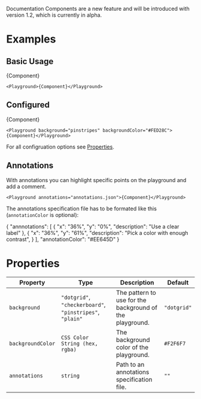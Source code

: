 <Banner title="Experimental Feature" type="warning">Documentation Components are a new feature and will be introduced with version 1.2, which is currently in alpha.</Banner>

# Examples

## Basic Usage

<Playground>{Component}</Playground>

```
<Playground>{Component}</Playground>
```

## Configured

<Playground background="pinstripes" backgroundColor="#FED28C">{Component}</Playground>

```
<Playground background="pinstripes" backgroundColor="#FED28C">{Component}</Playground>
```

For all configruation options see [Properties](#).

## Annotations

With annotations you can highlight specific points on the playground and add a comment.

<Playground annotations="annotations.json"><FigmaEmbed document="Ppu4fKoeiDXCGMB5XgvZefHc" frame="TagComponent" token="11435-1dd12ee1-db3f-4c56-8e3f-85840e1db2d2"></FigmaEmbed></Playground>

```
<Playground annotations="annotations.json">{Component}</Playground>
```

The annotations specification file has to be formated like this (`annotationColor` is optional):

<CodeBlock title="annotations.json">{
  "annnotations": [
    {
      "x": "36%",
      "y": "0%",
      "description": "Use a clear label"
    },
    {
      "x": "36%",
      "y": "61%",
      "description": "Pick a color with enough contrast",
    }
  ],
  "annotationColor": "#EE645D"
}</CodeBlock>

# Properties

Property | Type | Description | Default
---|---|---|---
`background` | `"dotgrid"`, `"checkerboard"`, `"pinstripes"`, `"plain"` | The pattern to use for the background of the playground. | `"dotgrid"`
`backgroundColor` | `CSS Color String (hex, rgba)` | The background color of the playground. | `#F2F6F7`
`annotations` | `string` | Path to an annotations specification file. | `""`
